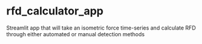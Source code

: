 # rfd_calculator_app
Streamlit app that will take an isometric force time-series and calculate RFD through either automated or manual detection methods
